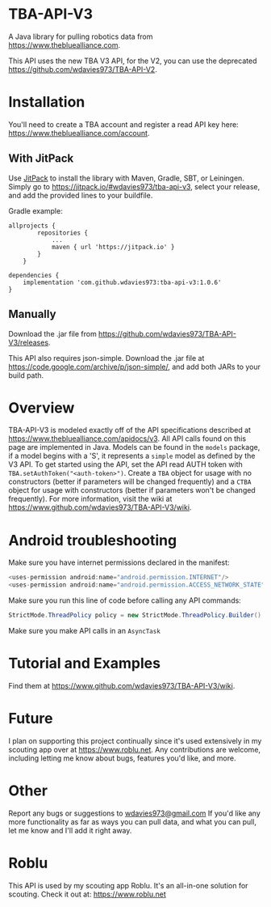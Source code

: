 # TBA-API-V3
A Java library for pulling robotics data from https://www.thebluealliance.com.

This API uses the new TBA V3 API, for the V2, you can use the deprecated https://github.com/wdavies973/TBA-API-V2. 
# Installation
You'll need to create a TBA account and register a read API key
here: https://www.thebluealliance.com/account.
## With JitPack
Use [JitPack](https://jitpack.io) to install the library with Maven, Gradle, SBT, or Leiningen. Simply go to https://jitpack.io/#wdavies973/tba-api-v3, select your release, and add the provided lines to your buildfile.

Gradle example:
```
allprojects {
		repositories {
			...
			maven { url 'https://jitpack.io' }
		}
	}

dependencies {
    implementation 'com.github.wdavies973:tba-api-v3:1.0.6'
}
 ```

## Manually
Download the .jar file from https://github.com/wdavies973/TBA-API-V3/releases.

This API also requires json-simple. Download the .jar file at https://code.google.com/archive/p/json-simple/, and add both JARs to your build path.

# Overview
TBA-API-V3 is modeled exactly off of the API specifications described at https://www.thebluealliance.com/apidocs/v3. All API
calls found on this page are implemented in Java. Models can be found in the ```models``` package, if a model
begins with a 'S', it represents a ```simple``` model as defined by the V3 API. To get started using the API, set the
API read AUTH token with `TBA.setAuthToken("<auth-token>")`. Create a ```TBA``` object for usage with no constructors (better if parameters
will be changed frequently) and a ```CTBA``` object for usage with constructors (better if parameters won't be changed frequently).
For more information, visit the wiki at https://www.github.com/wdavies973/TBA-API-V3/wiki.

# Android troubleshooting
Make sure you have internet permissions declared in the manifest:  
```java
<uses-permission android:name="android.permission.INTERNET"/> 
<uses-permission android:name="android.permission.ACCESS_NETWORK_STATE"/>
 ```

Make sure you run this line of code before calling any API commands:  
```java
StrictMode.ThreadPolicy policy = new StrictMode.ThreadPolicy.Builder().permitNetwork().build(); StrictMode.setThreadPolicy(policy);
```

Make sure you make API calls in an ```AsyncTask```

# Tutorial and Examples
Find them at https://www.github.com/wdavies973/TBA-API-V3/wiki.

# Future
I plan on supporting this project continually since it's used extensively in my scouting app over at https://www.roblu.net.
Any contributions are welcome, including letting me know about bugs, features you'd like, and more.

# Other
Report any bugs or suggestions to wdavies973@gmail.com
If you'd like any more functionality as far as ways you can pull data, and what you can pull, let me know and I'll add it right away.

# Roblu
This API is used by my scouting app Roblu. It's an all-in-one solution for scouting.
Check it out at: https://www.roblu.net


